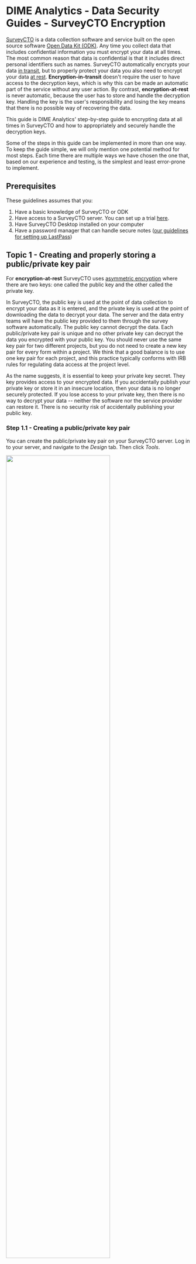 # DIME Analytics - Data Security Guides - SurveyCTO Encryption

[SurveyCTO](https://www.surveycto.com/) is a data collection software and service built on the open source software [Open Data Kit (ODK)](https://opendatakit.org/).
Any time you collect data that includes confidential information you must encrypt your data at all times.
The most common reason that data is confidential is that it includes direct personal identifiers such as names.
SurveyCTO automatically encrypts your data [in transit](https://dimewiki.worldbank.org/wiki/Encryption#Encryption_in_Transit),
but to properly protect your data you also need to encrypt your data [at rest](https://dimewiki.worldbank.org/wiki/Encryption#Encryption_at_Rest).
**Encryption-in-transit** doesn't require the user to have access to the decryption keys, which is why this can be made an automatic part of the service without any user action.
By contrast, **encryption-at-rest** is never automatic, because the user has to store and handle the decryption key.
Handling the key is the user's responsibility and losing the key means that there is no possible way of recovering the data.

This guide is DIME Analytics' step-by-step guide to encrypting data at all times in SurveyCTO and how to appropriately and securely handle the decryption keys.

Some of the steps in this guide can be implemented in more than one way.
To keep the guide simple, we will only mention one potential method for most steps.
Each time there are multiple ways we have chosen the one that,
based on our experience and testing,
is the simplest and least error-prone to implement.

## Prerequisites

These guidelines assumes that you:

1. Have a basic knowledge of SurveyCTO or ODK
1. Have access to a SurveyCTO server. You can set up a trial [here](https://login.surveycto.com/signup/step1.html).
1. Have SurveyCTO Desktop installed on your computer
1. Have a password manager that can handle secure notes ([our guidelines for setting up LastPass](https://github.com/worldbank/dime-standards/blob/master/dime-research-standards/pillar-4-data-security/data-security-resources/password-manager-guidelines.md))

## Topic 1 - Creating and properly storing a public/private key pair

For **encryption-at-rest** SurveyCTO uses [asymmetric encryption](https://dimewiki.worldbank.org/wiki/Encryption#Asymmetric_Encryption)
where there are two keys: one called the public key and the other called the private key.

In SurveyCTO, the public key is used at the point of data collection to encrypt your data as it is entered,
and the private key is used at the point of downloading the data to decrypt your data.
The server and the data entry teams will have the public key provided to them through the survey software automatically.
The public key cannot decrypt the data.
Each public/private key pair is unique and no other private key can decrypt the data you encrypted with your public key.
You should never use the same key pair for two different projects,
but you do not need to create a new key pair for every form within a project.
We think that a good balance is to use one key pair for each project, and this practice typically conforms with IRB rules for regulating data access at the project level.


As the name suggests, it is essential to keep your private key secret. They key provides access to your encrypted data.
If you accidentally publish your private key or store it in an insecure location, then your data is no longer securely protected.
If you lose access to your private key, then there is no way to decrypt your data -- neither the software nor the service provider can restore it.
There is no security risk of accidentally publishing your public key.


### Step 1.1 - Creating a public/private key pair

You can create the public/private key pair on your SurveyCTO server.
Log in to your server, and navigate to the _Design_ tab. Then click _Tools_.

<img src="https://github.com/worldbank/dime-standards/blob/master/dime-research-standards/pillar-4-data-security/data-security-resources/img/scto-encrypt-create-1.png" width="75%"><!--- Image is read from master branch or use full URL-->

Then click _Create new key_ and then _Start key generator_

<img src="https://github.com/worldbank/dime-standards/blob/master/dime-research-standards/pillar-4-data-security/data-security-resources/img/scto-encrypt-create-2.png" width="75%"><!--- Image is read from master branch or use full URL-->

You then download the keys in two files (one file for each key).
The name you enter in the next screen has no cryptographic function.
It will only be used to name the files that will be downloaded to your computer.
If you were to enter _name_of_my_project_ then your keys will be generated with these names:

* `name_of_my_project_Public.pem`
* `name_of_my_project_PRIVATEDONOTSHARE.pem`

There is nothing special with a `.pem` file,
it is just a file with a long random string of text that is your key.
A `.pem` files can be open with any raw text editor.
For example, Notepad (Windows), TextEdit (Mac),
any code editor like Atom, Notepad++, Stata's do-file editor etc.
You might have to open the raw text editor first,
and open the `.pem` file from within the editor.
You will store the keys in a password manager,
and then delete these files on your computer.
Be sure to give the key files a name that you can recognize easily.

<img src="https://github.com/worldbank/dime-standards/blob/master/dime-research-standards/pillar-4-data-security/data-security-resources/img/scto-encrypt-create-3.png" width="75%"><!--- Image is read from master branch or use full URL-->

When you download the keys,
make sure that they are not downloaded to a folder that is synced to the cloud,
for example, Dropbox or OneDrive.
We do not want these keys to be sent to the cloud.
After storing these keys in a password manager,
delete these files from every local location they are saved in (such as the Downloads folder).
If they keys were already sent to the cloud,
then there is no way to fully delete them.


### Step 1.2 - Securely share and long term store the key pair

Saving the key pair in a regular folder on your computer is not a secure enough way of storing the key files.
Instead, our recommendation is that the key is stored in a password manager.
Make sure that you have a password manager set up and
that you are comfortable using it before proceeding with these instructions.
We will provide instructions for the password manager LastPass,
but this can be done in other password managers too.
A secure alternative to saving to storing the keys in a password manager
is to store the keys in an [encrypted folder](https://github.com/worldbank/dime-standards/blob/master/dime-research-standards/pillar-4-data-security/data-security-resources/veracrypt-guidelines.mdt)
on your computer,
but then you still need to store the key to the encrypted folder in a password manager.

Go to [LastPass](https://www.lastpass.com), log in to your vault and
click the plus sign in the red circle to create a new item.
When asked what item to create, select _Secure Note_.

<img src="https://github.com/worldbank/dime-standards/blob/master/dime-research-standards/pillar-4-data-security/data-security-resources/img/scto-encrypt-store-1.png" width="50%"><!--- Image is read from master branch or use full URL-->

Then open up the two `.pem` key files you created and downloaded from your SurveyCTO server.
Remember that you can open them in a raw text editor (Notepad or TextEdit),
or in a code editor (Atom, Notepad++, the do-file editor, RStudio etc.).
Copy all the content of both key files into the secure note.
Make sure that you copy all content including the headers `-----BEGING PUBLIC KEY-----`.
See example in the image below.

You should also make sure that you give a good name to your secure note with the keys.
This key is likely to be stored for years and
the name you give the key should make sense to you and to all other team members -
both current and future - in this project.

If you are using LastPass for many keys and passwords,
then it is good to organize all your secure items in folders.

<img src="https://github.com/worldbank/dime-standards/blob/master/dime-research-standards/pillar-4-data-security/data-security-resources/img/scto-encrypt-store-2.png" width="75%"><!--- Image is read from master branch or use full URL-->

### Step 1.3 - Delete the key files from your computers hard drive

A system of encryption is only as strong as its weakest link.
There is no point in storing the keys safely in a password manager,
if we also store them locally on our computers.
So the next step is to make sure that you have deleted the two key files from your computer.
Make sure to permanently delete them from your system by also emptying the _Recycle Bin_ (Windows) or the _Trash_ (Mac).

## Topic 2 - Using your public key to encrypt your data in SurveyCTO

So far we have only prepared and properly stored
the cryptographic information we need to encrypt our data at rest,
but nothing is yet encrypted.
You can only encrypt a questionnaire when you create a new form on SurveyCTO's server.
If you already have a form on your server that you want to encrypt,
then you will have to copy the existing form to a new form,
and encrypt the new form at the time of creating it.
There are two methods to encrypt a SurveyCTO form.
If you are developing your form in Excel, then you should use method B.

### Encryption method A - Online form builder

Go to the _Design_ tab in your SurveyCTO server. Click _Start new form_.

<img src="https://github.com/worldbank/dime-standards/blob/master/dime-research-standards/pillar-4-data-security/data-security-resources/img/scto-encrypt-1.png" width="75%"><!--- Image is read from master branch or use full URL-->

Then give your new form a name and after turning on _Advanced Settings_. Then make sure that the checkbox "_Do you want this form's data to be encrypted?_" is checked. Click _Next_.

<img src="https://github.com/worldbank/dime-standards/blob/master/dime-research-standards/pillar-4-data-security/data-security-resources/img/scto-encrypt-a1.png" width="75%"><!--- Image is read from master branch or use full URL-->

Then select "_Paste public key text:_",
and then go to your secure note in your password manager and copy the public key.
Make sure that you only copy the public key,
and make sure that key header `-----BEGIN PUBLIC KEY-----`
and the key footer `-----END PUBLIC KEY-----` are included.
Then click _Next_ and then complete your form.
SurveyCTO will test that there are no errors in the public key,
but you should never start collecting data using an encrypted form before
you have followed our test instructions below.

<img src="https://github.com/worldbank/dime-standards/blob/master/dime-research-standards/pillar-4-data-security/data-security-resources/img/scto-encrypt-a2.png" width="75%"><!--- Image is read from master branch or use full URL-->

### Encryption method B - Excel sheet form definition

In your Excel file where you are developing your SurveyCTO form,
go to the _settings_ tab.
In the _settings_ tab there is a column called `public_key`.
Paste the value of the public key in the cell in the first row of that column.
In this method it is important that you do **not** include
the  key header `-----BEGIN PUBLIC KEY-----`
and the key footer `-----END PUBLIC KEY-----`. See example below.

<img src="https://github.com/worldbank/dime-standards/blob/master/dime-research-standards/pillar-4-data-security/data-security-resources/img/scto-encrypt-b1.png" width="25%"><!--- Image is read from master branch or use full URL-->

Go to the _Design_ tab in your SurveyCTO server. Click _Upload form definition_.

<img src="https://github.com/worldbank/dime-standards/blob/master/dime-research-standards/pillar-4-data-security/data-security-resources/img/scto-encrypt-1.png" width="75%"><!--- Image is read from master branch or use full URL-->

Upload the form you with the public key included in the settings tab,
and then follow the instructions as normal.
SurveyCTO will test that there are no errors in the public key,
but you should never start collecting data using an encrypted form before
you have followed our test instructions below.

## Topic 3 - Publishable fields

One often overlooked feature when encrypting forms are publishable fields.
Publishable fields are fields for which
the collected data remain unencrypted even when the form is encrypted.
This data can be downloaded without providing the public key.

Here is one example where publishable fields can be useful.
Let's say you have hired a survey firm to collect data.
This survey firm wants to be able to download data from the SurveyCTO server to track progress,
but the IRB of your project does not allow you to share the respondents' data with the survey firm.
It is unlikely that the survey firm needs all data to track progress,
and often you do not need any respondent data other than respondent ID
and survey metadata such as consent, completion, revisit information, and so on.
In this case you decide together with the survey firm
on a minimal list of fields that they need to track progress.
If all of these variables are _not_ sensitive (which often is the case)
then you can make all of them publishable.
Then you can give the survey firm permission to download data from the server
or view it in the Data Explorer,
but as long as they do not have access to the private key,
they have no access to fields that are not made publishable.

To make a field publishable, you simply write "_yes_" in the _publishable_ column in the _survey_ tab in the questionnaire form.

To download the publishable data, go to the _Export_ tab in your SurveyCTO server.
Find your form and click "_Download for data_".
Then in the two sections as normal,
but in the "_Fields to include_" make sure that the checkbox
"_Publishable fields only (if you don't have the private key)_" is checked.
Then click _Download .csv now_.

<img src="https://github.com/worldbank/dime-standards/blob/master/dime-research-standards/pillar-4-data-security/data-security-resources/img/scto-publish-1.png" width="75%"><!--- Image is read from master branch or use full URL-->

## Topic 4 - Using your private key to decrypt your data in SurveyCTO

Technically you can download encrypted data from your SurveyCTO server using a browser,
but then you first need to save your private key in a file on your computer.
In the workflow we recommend,
you avoid ever storing the private key in a file on your computer
after you have saved it in a password manager.
Instead, we recommend to only download data using [SurveyCTO Desktop](https://docs.surveycto.com/desktop/)
as you can copy your key from your password manager and paste it
without having to save it in a file first.

In SurveyCTO Desktop you log in to your server,
and click _Sync_ in the menu to the left.
Fill in the information as normal,
and in step 2 you need to paste the private key. See image below.
Go to your password manager and copy your private key.
Remember to include the header `-----BEGIN RSA PRIVATE KEY-----`
and the footer `-----END RSA PRIVATE KEY-----`.
Once you have copied it to your clipboard
(ctrl-C on Windows and command-C on Mac)
then simply click the _PASTE KEY_ button in SurveyCTO Desktop.
If the key you pasted is on the expected format,
then you will see a green checkmark
and the text "_Private key successfully pasted_".
However, SurveyCTO has not tested if you pasted the correct key,
it will only test that when you are actually downloading data.
If you have pasted the incorrect key, then you will get an error
and you will not be able to read the data.

<img src="https://github.com/worldbank/dime-standards/blob/master/dime-research-standards/pillar-4-data-security/data-security-resources/img/scto-sync-1.png" width="75%"><!--- Image is read from master branch or use full URL-->

## Topic 5 - Testing your setup before collecting real data

Testing your encryption and decryption workflow is easy
but we cannot stress enough how important it is that
you do indeed test the workflow before you start to collect real data.

The first thing you want to make sure that your form is indeed encrypted.
The easiest way to do that is to log in to your server and go to the _Design_ tab.
Find your survey and see if the icon for encryption is an open or closed padlock.
See the examples below where the form named _encrypted_form_ has a closed padlock
and the form named _unencrypted_form_ has an open padlock.
IF the padlock is closed then you know that all fields that
are **not** listed as publishable will be encrypted during data collection.

<img src="https://github.com/worldbank/dime-standards/blob/master/dime-research-standards/pillar-4-data-security/data-security-resources/img/scto-test-1.png" width="100%"><!--- Image is read from master branch or use full URL-->

However, there is a second thing you really want to test,
and that is to make sure you are able to decrypt the encrypted data.
To test your that you can decrypt data,
simply submit one test data submission,
then copy the private key from your password manager,
and use SurveyCTO Desktop to download your test submission.
If you are able to see the data that was collected in encrypted fields,
then you know that you will also be able to decrypt real data
once you starting to collect it.
